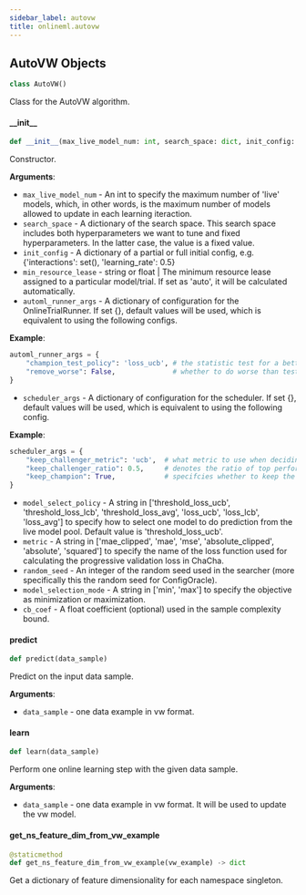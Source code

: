 ```yaml
---
sidebar_label: autovw
title: onlineml.autovw
---
```


## AutoVW Objects

```python
class AutoVW()
```

Class for the AutoVW algorithm.

#### \_\_init\_\_

```python
def __init__(max_live_model_num: int, search_space: dict, init_config: Optional[dict] = {}, min_resource_lease: Optional[Union[str, float]] = "auto", automl_runner_args: Optional[dict] = {}, scheduler_args: Optional[dict] = {}, model_select_policy: Optional[str] = "threshold_loss_ucb", metric: Optional[str] = "mae_clipped", random_seed: Optional[int] = None, model_selection_mode: Optional[str] = "min", cb_coef: Optional[float] = None)
```

Constructor.

**Arguments**:

- `max_live_model_num` - An int to specify the maximum number of
  'live' models, which, in other words, is the maximum number
  of models allowed to update in each learning iteraction.
- `search_space` - A dictionary of the search space. This search space
  includes both hyperparameters we want to tune and fixed
  hyperparameters. In the latter case, the value is a fixed value.
- `init_config` - A dictionary of a partial or full initial config,
  e.g. {'interactions': set(), 'learning_rate': 0.5}
- `min_resource_lease` - string or float | The minimum resource lease
  assigned to a particular model/trial. If set as 'auto', it will
  be calculated automatically.
- `automl_runner_args` - A dictionary of configuration for the OnlineTrialRunner.
  If set {}, default values will be used, which is equivalent to using
  the following configs.

**Example**:

  
```python
automl_runner_args = {
    "champion_test_policy": 'loss_ucb', # the statistic test for a better champion
    "remove_worse": False,              # whether to do worse than test
}
```
  
- `scheduler_args` - A dictionary of configuration for the scheduler.
  If set {}, default values will be used, which is equivalent to using the
  following config.

**Example**:

  
```python
scheduler_args = {
    "keep_challenger_metric": 'ucb',  # what metric to use when deciding the top performing challengers
    "keep_challenger_ratio": 0.5,     # denotes the ratio of top performing challengers to keep live
    "keep_champion": True,            # specifcies whether to keep the champion always running
}
```
  
- `model_select_policy` - A string in ['threshold_loss_ucb',
  'threshold_loss_lcb', 'threshold_loss_avg', 'loss_ucb', 'loss_lcb',
  'loss_avg'] to specify how to select one model to do prediction from
  the live model pool. Default value is 'threshold_loss_ucb'.
- `metric` - A string in ['mae_clipped', 'mae', 'mse', 'absolute_clipped',
  'absolute', 'squared'] to specify the name of the loss function used
  for calculating the progressive validation loss in ChaCha.
- `random_seed` - An integer of the random seed used in the searcher
  (more specifically this the random seed for ConfigOracle).
- `model_selection_mode` - A string in ['min', 'max'] to specify the objective as
  minimization or maximization.
- `cb_coef` - A float coefficient (optional) used in the sample complexity bound.

#### predict

```python
def predict(data_sample)
```

Predict on the input data sample.

**Arguments**:

- `data_sample` - one data example in vw format.

#### learn

```python
def learn(data_sample)
```

Perform one online learning step with the given data sample.

**Arguments**:

- `data_sample` - one data example in vw format. It will be used to
  update the vw model.

#### get\_ns\_feature\_dim\_from\_vw\_example

```python
@staticmethod
def get_ns_feature_dim_from_vw_example(vw_example) -> dict
```

Get a dictionary of feature dimensionality for each namespace singleton.

